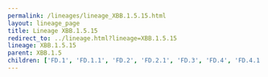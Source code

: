 ```yaml
---
permalink: /lineages/lineage_XBB.1.5.15.html
layout: lineage_page
title: Lineage XBB.1.5.15
redirect_to: ../lineage.html?lineage=XBB.1.5.15
lineage: XBB.1.5.15
parent: XBB.1.5
children: ['FD.1', 'FD.1.1', 'FD.2', 'FD.2.1', 'FD.3', 'FD.4', 'FD.4.1', 'XBB.1.5.15']
---
```

